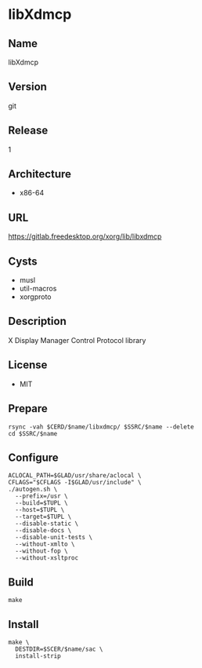 # libXdmcp

## Name
libXdmcp

## Version
git

## Release
1

## Architecture
* x86-64

## URL
https://gitlab.freedesktop.org/xorg/lib/libxdmcp

## Cysts
* musl
* util-macros
* xorgproto

## Description
X Display Manager Control Protocol library

## License
* MIT

## Prepare
```shell
rsync -vah $CERD/$name/libxdmcp/ $SSRC/$name --delete
cd $SSRC/$name
```

## Configure
```shell
ACLOCAL_PATH=$GLAD/usr/share/aclocal \
CFLAGS="$CFLAGS -I$GLAD/usr/include" \
./autogen.sh \
  --prefix=/usr \
  --build=$TUPL \
  --host=$TUPL \
  --target=$TUPL \
  --disable-static \
  --disable-docs \
  --disable-unit-tests \
  --without-xmlto \
  --without-fop \
  --without-xsltproc
```

## Build
```shell
make
```

## Install
```shell
make \
  DESTDIR=$SCER/$name/sac \
  install-strip
```
